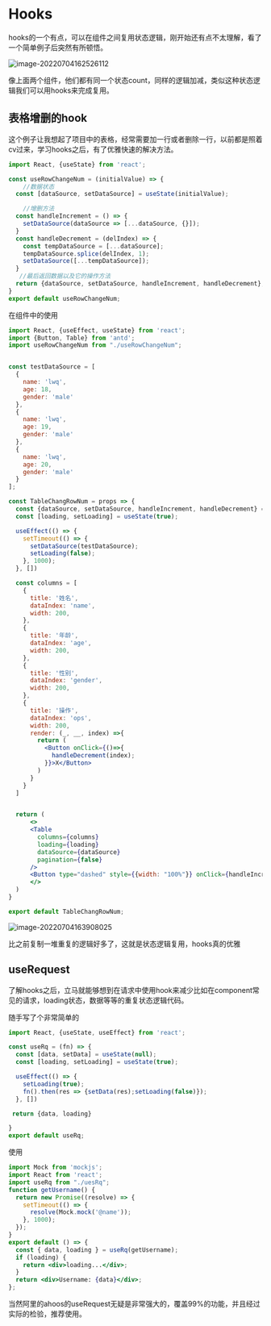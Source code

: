 # Hooks

hooks的一个有点，可以在组件之间复用状态逻辑，刚开始还有点不太理解，看了一个简单例子后突然有所顿悟。

![image-20220704162526112](https://lwq-img-1312073911.cos.ap-nanjing.myqcloud.com/imgimage-20220704162526112.png)

像上面两个组件，他们都有同一个状态count，同样的逻辑加减，类似这种状态逻辑我们可以用hooks来完成复用。

## 表格增删的hook

这个例子让我想起了项目中的表格，经常需要加一行或者删除一行，以前都是照着cv过来，学习hooks之后，有了优雅快速的解决方法。

~~~jsx
import React, {useState} from 'react';

const useRowChangeNum = (initialValue) => {
    //数据状态
  const [dataSource, setDataSource] = useState(initialValue);

    //增删方法
  const handleIncrement = () => {
    setDataSource(dataSource => [...dataSource, {}]);
  }
  const handleDecrement = (delIndex) => {
    const tempDataSource = [...dataSource];
    tempDataSource.splice(delIndex, 1);
    setDataSource([...tempDataSource]);
  }
   //最后返回数据以及它的操作方法
  return {dataSource, setDataSource, handleIncrement, handleDecrement};
}
export default useRowChangeNum;

~~~

在组件中的使用

```jsx
import React, {useEffect, useState} from 'react';
import {Button, Table} from 'antd';
import useRowChangeNum from "./useRowChangeNum";


const testDataSource = [
  {
    name: 'lwq',
    age: 18,
    gender: 'male'
  },
  {
    name: 'lwq',
    age: 19,
    gender: 'male'
  },
  {
    name: 'lwq',
    age: 20,
    gender: 'male'
  }
];

const TableChangRowNum = props => {
  const {dataSource, setDataSource, handleIncrement, handleDecrement} = useRowChangeNum([]);
  const [loading, setLoading] = useState(true);

  useEffect(() => {
    setTimeout(() => {
      setDataSource(testDataSource);
      setLoading(false);
    }, 1000);
  }, [])

  const columns = [
    {
      title: '姓名',
      dataIndex: 'name',
      width: 200,
    },
    {
      title: '年龄',
      dataIndex: 'age',
      width: 200,
    },
    {
      title: '性别',
      dataIndex: 'gender',
      width: 200,
    },
    {
      title: '操作',
      dataIndex: 'ops',
      width: 200,
      render: (_, __, index) =>{
        return (
          <Button onClick={()=>{
            handleDecrement(index);
          }}>X</Button>
        )
      }
    }
  ]


  return (
      <>
      <Table
        columns={columns}
        loading={loading}
        dataSource={dataSource}
        pagination={false}
      />
      <Button type="dashed" style={{width: "100%"}} onClick={handleIncrement}>+</Button>
      </>
  )
}

export default TableChangRowNum;
```

![image-20220704163908025](https://lwq-img-1312073911.cos.ap-nanjing.myqcloud.com/imgimage-20220704163908025.png)

比之前复制一堆重复的逻辑好多了，这就是状态逻辑复用，hooks真的优雅

## useRequest

了解hooks之后，立马就能够想到在请求中使用hook来减少比如在component常见的请求，loading状态，数据等等的重复状态逻辑代码。

随手写了个非常简单的

~~~jsx
import React, {useState, useEffect} from 'react';

const useRq = (fn) => {
  const [data, setData] = useState(null);
  const [loading, setLoading] = useState(true);

  useEffect(() => {
    setLoading(true);
    fn().then(res => {setData(res);setLoading(false)});
  }, [])

 return {data, loading}

}
export default useRq;

~~~

使用

~~~jsx
import Mock from 'mockjs';
import React from 'react';
import useRq from "./uesRq";
function getUsername() {
  return new Promise((resolve) => {
    setTimeout(() => {
      resolve(Mock.mock('@name'));
    }, 1000);
  });
}
export default () => {
  const { data, loading } = useRq(getUsername);
  if (loading) {
    return <div>loading...</div>;
  }
  return <div>Username: {data}</div>;
};
~~~

当然阿里的ahoos的useRequest无疑是非常强大的，覆盖99%的功能，并且经过实际的检验，推荐使用。